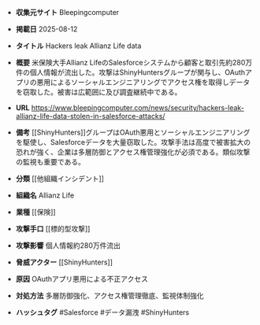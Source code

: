 - **収集元サイト**
Bleepingcomputer

- **掲載日**
2025-08-12

- **タイトル**
Hackers leak Allianz Life data

- **概要**
米保険大手Allianz LifeのSalesforceシステムから顧客と取引先約280万件の個人情報が流出した。攻撃はShinyHuntersグループが関与し、OAuthアプリの悪用によるソーシャルエンジニアリングでアクセス権を取得しデータを窃取した。被害は広範囲に及び調査継続中である。

- **URL**
https://www.bleepingcomputer.com/news/security/hackers-leak-allianz-life-data-stolen-in-salesforce-attacks/

- **備考**
[[ShinyHunters]]グループはOAuth悪用とソーシャルエンジニアリングを駆使し、Salesforceデータを大量窃取した。攻撃手法は高度で被害拡大の恐れが強く、企業は多層防御とアクセス権管理強化が必須である。類似攻撃の監視も重要である。

- **分類**
[[他組織インシデント]]

- **組織名**
Allianz Life

- **業種**
[[保険]]

- **攻撃手口**
[[標的型攻撃]]

- **攻撃影響**
個人情報約280万件流出

- **脅威アクター**
[[ShinyHunters]]

- **原因**
OAuthアプリ悪用による不正アクセス

- **対処方法**
多層防御強化、アクセス権管理徹底、監視体制強化

- **ハッシュタグ**
#Salesforce #データ漏洩 #ShinyHunters
